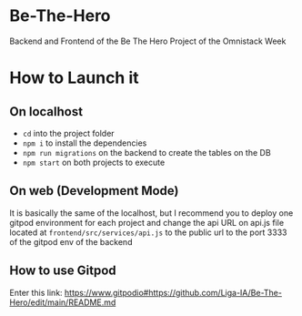 # Be-The-Hero

Backend and Frontend of the Be The Hero Project of the Omnistack Week

# How to Launch it

## On localhost

- `cd` into the project folder
- `npm i` to install the dependencies
- `npm run migrations` on the backend to create the tables on the DB
- `npm start` on both projects to execute

## On web (Development Mode)

It is basically the same of the localhost, but I recommend you to deploy one gitpod environment for each project and change the api URL on api.js file located at `frontend/src/services/api.js` to the public url to the port 3333 of the gitpod env of the backend

## How to use Gitpod

Enter this link: https://www.gitpodio#https://github.com/Liga-IA/Be-The-Hero/edit/main/README.md
